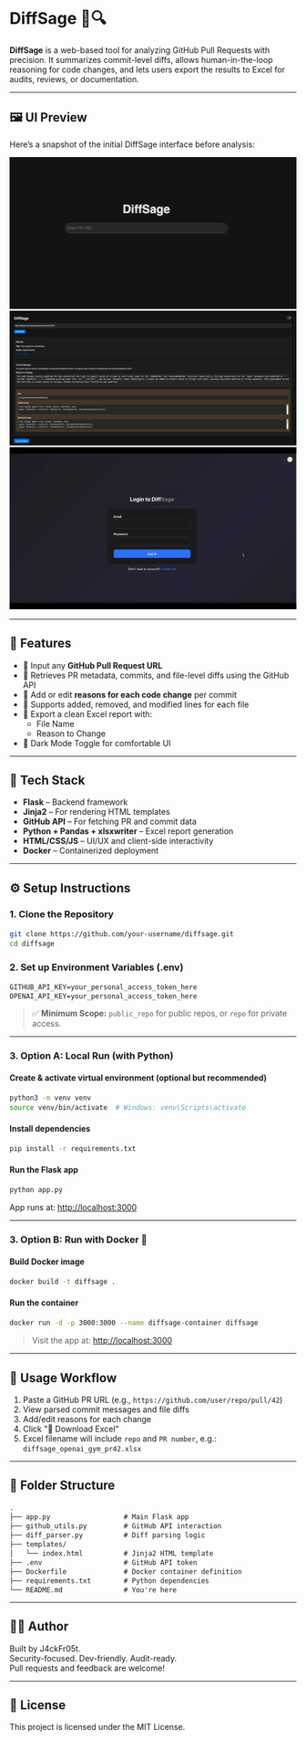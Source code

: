 # DiffSage 🧠🔍

**DiffSage** is a web-based tool for analyzing GitHub Pull Requests with precision. It summarizes commit-level diffs, allows human-in-the-loop reasoning for code changes, and lets users export the results to Excel for audits, reviews, or documentation.

---

## 🖼️ UI Preview

Here’s a snapshot of the initial DiffSage interface before analysis:

![DiffSage Landing Page](static/landing-page.png)
![DiffSage Landing Page](static/analyzer.png)
![DiffSage Demo](static/demo.gif)

---

## 🚀 Features

- 🔗 Input any **GitHub Pull Request URL**
- 📆 Retrieves PR metadata, commits, and file-level diffs using the GitHub API
- 📝 Add or edit **reasons for each code change** per commit
- 📁 Supports added, removed, and modified lines for each file
- 📄 Export a clean Excel report with:
  - File Name
  - Reason to Change
- 🍗 Dark Mode Toggle for comfortable UI

---

## 🧰 Tech Stack

- **Flask** – Backend framework
- **Jinja2** – For rendering HTML templates
- **GitHub API** – For fetching PR and commit data
- **Python + Pandas + xlsxwriter** – Excel report generation
- **HTML/CSS/JS** – UI/UX and client-side interactivity
- **Docker** – Containerized deployment

---

## ⚙️ Setup Instructions

### 1. Clone the Repository

```bash
git clone https://github.com/your-username/diffsage.git
cd diffsage
```

### 2. Set up Environment Variables (.env)

```env
GITHUB_API_KEY=your_personal_access_token_here
OPENAI_API_KEY=your_personal_access_token_here
```

> ✅ **Minimum Scope:** `public_repo` for public repos, or `repo` for private access.

---

### 3. Option A: Local Run (with Python)

#### Create & activate virtual environment (optional but recommended)

```bash
python3 -m venv venv
source venv/bin/activate  # Windows: venv\Scripts\activate
```

#### Install dependencies

```bash
pip install -r requirements.txt
```

#### Run the Flask app

```bash
python app.py
```

App runs at: [http://localhost:3000](http://localhost:3000)

---

### 3. Option B: Run with Docker 🐳

#### Build Docker image

```bash
docker build -t diffsage .
```

#### Run the container

```bash
docker run -d -p 3000:3000 --name diffsage-container diffsage
```

> Visit the app at: [http://localhost:3000](http://localhost:3000)

---

## 📄 Usage Workflow

1. Paste a GitHub PR URL (e.g., `https://github.com/user/repo/pull/42`)
2. View parsed commit messages and file diffs
3. Add/edit reasons for each change
4. Click "💾 Download Excel"
5. Excel filename will include `repo` and `PR number`, e.g.:  
   `diffsage_openai_gym_pr42.xlsx`

---

## 📆 Folder Structure

```
.
├── app.py                  # Main Flask app
├── github_utils.py         # GitHub API interaction
├── diff_parser.py          # Diff parsing logic
├── templates/
│   └── index.html          # Jinja2 HTML template
├── .env                    # GitHub API token
├── Dockerfile              # Docker container definition
├── requirements.txt        # Python dependencies
└── README.md               # You're here
```

---

## 👨‍💼 Author

Built by J4ckFr05t.  
Security-focused. Dev-friendly. Audit-ready.  
Pull requests and feedback are welcome!

---

## 📜 License

This project is licensed under the MIT License.
